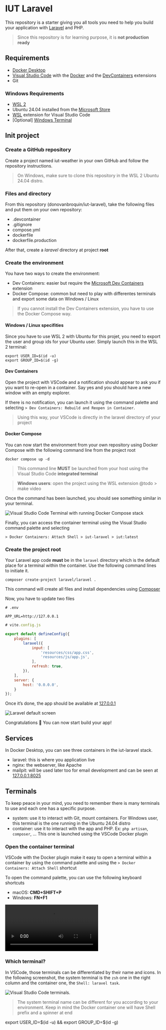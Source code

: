 # IUT Laravel
This repository is a starter giving you all tools you need to help you build your application with [Laravel](https://laravel.com) and PHP.

> Since this repository is for learning purpose, it is **not production ready**

## Requirements
- [Docker Desktop](https://www.docker.com/products/docker-desktop/)
- [Visual Studio Code](https://code.visualstudio.com/download) with the [Docker](https://marketplace.visualstudio.com/items?itemName=ms-azuretools.vscode-docker) and the [DevContainers](https://marketplace.visualstudio.com/items?itemName=ms-vscode-remote.remote-containers) extensions
- Git

### Windows Requirements
- [WSL 2](https://learn.microsoft.com/fr-fr/windows/wsl/install)
- Ubuntu 24.04 installed from the [Microsoft Store](https://apps.microsoft.com/detail/9nz3klhxdjp5?hl=fr-fr&gl=FR)
- [WSL](https://marketplace.visualstudio.com/items?itemName=ms-vscode-remote.remote-wsl) extension for Visual Studio Code
- [Optional] [Windows Terminal](https://apps.microsoft.com/detail/9n0dx20hk701?hl=fr-FR&gl=FR)

## Init project
### Create a GitHub repository
Create a project named iut-weather in your own GitHub and follow the repository instructions.

> On Windows, make sure to clone this repository in the WSL 2 Ubuntu 24.04 distro.

### Files and directory
From this repository (donovanbroquin/iut-laravel), take the following files and put them on your own repository:

- .devcontainer
- .gitignore
- compose.yml
- dockerfile
- dockerfile.production

After that, create a *laravel* directory at project **root**

### Create the environment
You have two ways to create the environment:
- Dev Containers: easier but require the [Microsoft Dev Containers](https://marketplace.visualstudio.com/items?itemName=ms-vscode-remote.remote-containers) extension
- Docker Compose: common but need to play with differentes terminals and export some data on Windows / Linux

> If you cannot install the Dev Containers extension, you have to use the Docker Compose way.

#### Windows / Linux specifities
Since you have to use WSL 2 with Ubuntu for this projet, you need to export the user and group ids for your Ubuntu user.
Simply launch this in the WSL 2 terminal:

```shell
export USER_ID=$(id -u)
export GROUP_ID=$(id -g)
```

#### Dev Containers
Open the project with VSCode and a notification should appear to ask you if you want to re-open in a container. 
Say yes and you should have a new window with an empty explorer.

If there is no notification, you can launch it using the command palette and selecting `> Dev Containers: Rebuild and Reopen in Container`.

> Using this way, your VSCode is directly in the laravel directory of your project

#### Docker Compose
You can now start the environment from your own repository using Docker Compose with the following command line from the project root

```shell
docker compose up -d
```

> This command line **MUST** be launched from your host using the Visual Studio Code **integrated terminal**

> **Windows users**: open the project using the WSL extension @todo > make video

Once the command has been launched, you should see something similar in your terminal.

![Visual Studio Code Terminal with running Docker Compose stack](https://github.com/dbroquin/iut-laravel/blob/3b34647736b46b267ab39823bb5608e8f5d23073/screenshots/docker-compose-launched.png?raw=true)

Finally, you can access the container terminal using the Visual Studio command palette and selecting

```shell
> Docker Containers: Attach Shell > iut-laravel > iut:latest
```

### Create the project root
Your Laravel app code **must** be in the `laravel` directory which is the default place for a terminal within the container. 
Use the following command lines to initiate it.

```shell
composer create-project laravel/laravel .
```

This command will create all files and install dependencies using [Composer](https://getcomposer.org/doc/00-intro.md)

Now, you have to update two files

```env
# .env

APP_URL=http://127.0.0.1
```

```javascript
# vite.config.js

export default defineConfig({
    plugins: [
        laravel({
            input: [
                'resources/css/app.css',
                'resources/js/app.js',
            ],
            refresh: true,
        }),
    ],
    server: {
        host: '0.0.0.0',
    }
});
```

Once it’s done, the app should be available at [127.0.0.1](http://127.0.0.1)

![Laravel default screen](https://github.com/dbroquin/iut-laravel/blob/3b34647736b46b267ab39823bb5608e8f5d23073/screenshots/laravel-ready.png?raw=true)

Congratulations 🎉 You can now start build your app!

## Services
In Docker Desktop, you can see three containers in the iut-laravel stack.
- laravel: this is where you application live
- nginx: the webserver, like Apache
- mailpit: will be used later too for email development and can be seen at [127.0.0.1:8025](http://127.0.0.1:8025)

## Terminals
To keep peace in your mind, you need to remember there is many terminals to use and each one has a specific purpose.

- system: use it to interact with Git, mount containers. For Windows user, this terminal is the one running in the Ubuntu 24.04 distro
- container: use it to interact with the app and PHP. Ex: `php artisan`, `composer`, ... This one is launched using the VSCode Docker plugin

### Open the container terminal
VSCode with the Docker plugin make it easy to open a terminal within a container by using the command palette and using the `> Docker Containers: Attach Shell` shortcut

To open the command palette, you can use the following keyboard shortcuts
- macOS: **CMD+SHIFT+P**
- Windows: **FN+F1**

![Visual Studio Code open container terminal](https://github.com/dbroquin/iut-laravel/blob/624b5e34d1e5cc41b9e5f9c7262f9247e28c5e92/screenshots/vscode-open-container-terminal.mov?raw=true)

### Which terminal?
In VSCode, those terminals can be differentiated by their name and icons.
In the following screenshot, the system terminal is the `zsh` one in the right column and the container one, the `Shell: laravel task`.

![Visual Studio Code terminals.](https://github.com/dbroquin/iut-laravel/blob/624b5e34d1e5cc41b9e5f9c7262f9247e28c5e92/screenshots/vscode-terminals.png?raw=true)

> The system terminal name can be different for you according to your environment. Keep in mind the Docker container one will have Shell prefix and a spinner at end
























export USER_ID=$(id -u) && export GROUP_ID=$(id -g)